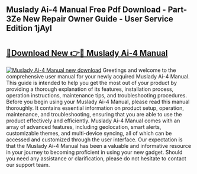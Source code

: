 ## Muslady Ai-4 Manual Free Pdf Download - Part-3Ze New Repair Owner Guide - User Service Edition 1jAyI

# <h2><a href="http://cf13790.oget.top/?id=Muslady+Ai-4+Manual">🔗Download New 👉🔴 Muslady Ai-4 Manual</a></h2>

[![Muslady Ai-4 Manual new download](https://i.imgur.com/5g1atiW.png)](http://cf13790.oget.top/?id=Muslady+Ai-4+Manual)
Greetings and welcome to the comprehensive user manual for your newly acquired Muslady Ai-4 Manual. This guide is intended to help you get the most out of your product by providing a thorough explanation of its features, installation process, operation instructions, maintenance tips, and troubleshooting procedures. Before you begin using your Muslady Ai-4 Manual, please read this manual thoroughly. It contains essential information on product setup, operation, maintenance, and troubleshooting, ensuring that you are able to use the product effectively and efficiently. Muslady Ai-4 Manual comes with an array of advanced features, including geolocation, smart alerts, customizable themes, and multi-device syncing, all of which can be accessed and customized through the user interface. Our expectation is that the Muslady Ai-4 Manual has been a valuable and informative resource in your journey to becoming proficient in using your new gadget. Should you need any assistance or clarification, please do not hesitate to contact our support team.
